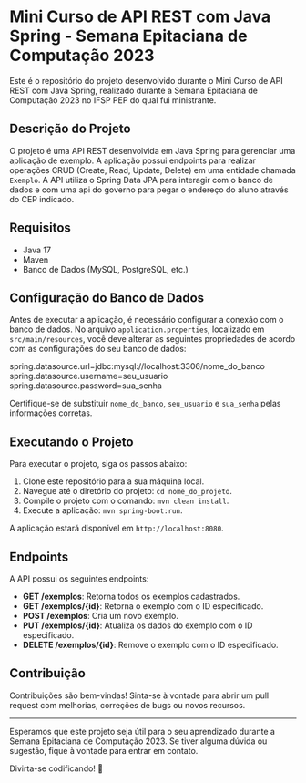 # Mini Curso de API REST com Java Spring - Semana Epitaciana de Computação 2023

Este é o repositório do projeto desenvolvido durante o Mini Curso de API REST com Java Spring, realizado durante a Semana Epitaciana de Computação 2023 no IFSP PEP do qual fui ministrante.

## Descrição do Projeto

O projeto é uma API REST desenvolvida em Java Spring para gerenciar uma aplicação de exemplo. A aplicação possui endpoints para realizar operações CRUD (Create, Read, Update, Delete) em uma entidade chamada `Exemplo`. A API utiliza o Spring Data JPA para interagir com o banco de dados e com uma api do governo para pegar o endereço do aluno através do CEP indicado.

## Requisitos

- Java 17
- Maven
- Banco de Dados (MySQL, PostgreSQL, etc.)

## Configuração do Banco de Dados

Antes de executar a aplicação, é necessário configurar a conexão com o banco de dados. No arquivo `application.properties`, localizado em `src/main/resources`, você deve alterar as seguintes propriedades de acordo com as configurações do seu banco de dados:

spring.datasource.url=jdbc:mysql://localhost:3306/nome_do_banco
spring.datasource.username=seu_usuario
spring.datasource.password=sua_senha


Certifique-se de substituir `nome_do_banco`, `seu_usuario` e `sua_senha` pelas informações corretas.

## Executando o Projeto

Para executar o projeto, siga os passos abaixo:

1. Clone este repositório para a sua máquina local.
2. Navegue até o diretório do projeto: `cd nome_do_projeto`.
3. Compile o projeto com o comando: `mvn clean install`.
4. Execute a aplicação: `mvn spring-boot:run`.

A aplicação estará disponível em `http://localhost:8080`.

## Endpoints

A API possui os seguintes endpoints:

- **GET /exemplos**: Retorna todos os exemplos cadastrados.
- **GET /exemplos/{id}**: Retorna o exemplo com o ID especificado.
- **POST /exemplos**: Cria um novo exemplo.
- **PUT /exemplos/{id}**: Atualiza os dados do exemplo com o ID especificado.
- **DELETE /exemplos/{id}**: Remove o exemplo com o ID especificado.

## Contribuição

Contribuições são bem-vindas! Sinta-se à vontade para abrir um pull request com melhorias, correções de bugs ou novos recursos.

---

Esperamos que este projeto seja útil para o seu aprendizado durante a Semana Epitaciana de Computação 2023. Se tiver alguma dúvida ou sugestão, fique à vontade para entrar em contato.

Divirta-se codificando! 🚀
